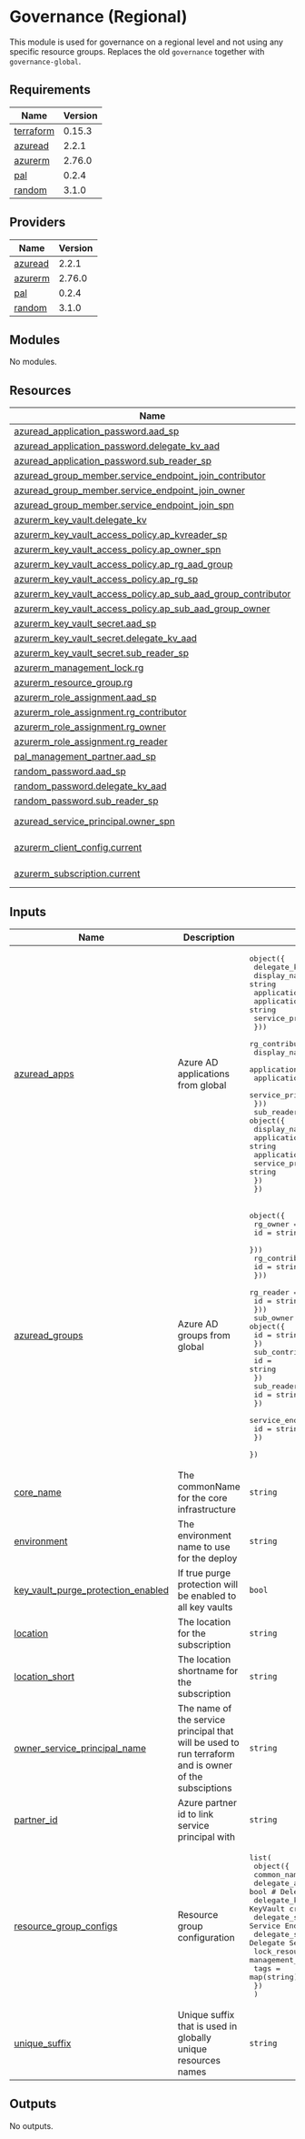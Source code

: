 # Governance (Regional)

This module is used for governance on a regional level and not using any specific resource groups. Replaces the old `governance` together with `governance-global`.

## Requirements

| Name | Version |
|------|---------|
| <a name="requirement_terraform"></a> [terraform](#requirement\_terraform) | 0.15.3 |
| <a name="requirement_azuread"></a> [azuread](#requirement\_azuread) | 2.2.1 |
| <a name="requirement_azurerm"></a> [azurerm](#requirement\_azurerm) | 2.76.0 |
| <a name="requirement_pal"></a> [pal](#requirement\_pal) | 0.2.4 |
| <a name="requirement_random"></a> [random](#requirement\_random) | 3.1.0 |

## Providers

| Name | Version |
|------|---------|
| <a name="provider_azuread"></a> [azuread](#provider\_azuread) | 2.2.1 |
| <a name="provider_azurerm"></a> [azurerm](#provider\_azurerm) | 2.76.0 |
| <a name="provider_pal"></a> [pal](#provider\_pal) | 0.2.4 |
| <a name="provider_random"></a> [random](#provider\_random) | 3.1.0 |

## Modules

No modules.

## Resources

| Name | Type |
|------|------|
| [azuread_application_password.aad_sp](https://registry.terraform.io/providers/hashicorp/azuread/2.2.1/docs/resources/application_password) | resource |
| [azuread_application_password.delegate_kv_aad](https://registry.terraform.io/providers/hashicorp/azuread/2.2.1/docs/resources/application_password) | resource |
| [azuread_application_password.sub_reader_sp](https://registry.terraform.io/providers/hashicorp/azuread/2.2.1/docs/resources/application_password) | resource |
| [azuread_group_member.service_endpoint_join_contributor](https://registry.terraform.io/providers/hashicorp/azuread/2.2.1/docs/resources/group_member) | resource |
| [azuread_group_member.service_endpoint_join_owner](https://registry.terraform.io/providers/hashicorp/azuread/2.2.1/docs/resources/group_member) | resource |
| [azuread_group_member.service_endpoint_join_spn](https://registry.terraform.io/providers/hashicorp/azuread/2.2.1/docs/resources/group_member) | resource |
| [azurerm_key_vault.delegate_kv](https://registry.terraform.io/providers/hashicorp/azurerm/2.76.0/docs/resources/key_vault) | resource |
| [azurerm_key_vault_access_policy.ap_kvreader_sp](https://registry.terraform.io/providers/hashicorp/azurerm/2.76.0/docs/resources/key_vault_access_policy) | resource |
| [azurerm_key_vault_access_policy.ap_owner_spn](https://registry.terraform.io/providers/hashicorp/azurerm/2.76.0/docs/resources/key_vault_access_policy) | resource |
| [azurerm_key_vault_access_policy.ap_rg_aad_group](https://registry.terraform.io/providers/hashicorp/azurerm/2.76.0/docs/resources/key_vault_access_policy) | resource |
| [azurerm_key_vault_access_policy.ap_rg_sp](https://registry.terraform.io/providers/hashicorp/azurerm/2.76.0/docs/resources/key_vault_access_policy) | resource |
| [azurerm_key_vault_access_policy.ap_sub_aad_group_contributor](https://registry.terraform.io/providers/hashicorp/azurerm/2.76.0/docs/resources/key_vault_access_policy) | resource |
| [azurerm_key_vault_access_policy.ap_sub_aad_group_owner](https://registry.terraform.io/providers/hashicorp/azurerm/2.76.0/docs/resources/key_vault_access_policy) | resource |
| [azurerm_key_vault_secret.aad_sp](https://registry.terraform.io/providers/hashicorp/azurerm/2.76.0/docs/resources/key_vault_secret) | resource |
| [azurerm_key_vault_secret.delegate_kv_aad](https://registry.terraform.io/providers/hashicorp/azurerm/2.76.0/docs/resources/key_vault_secret) | resource |
| [azurerm_key_vault_secret.sub_reader_sp](https://registry.terraform.io/providers/hashicorp/azurerm/2.76.0/docs/resources/key_vault_secret) | resource |
| [azurerm_management_lock.rg](https://registry.terraform.io/providers/hashicorp/azurerm/2.76.0/docs/resources/management_lock) | resource |
| [azurerm_resource_group.rg](https://registry.terraform.io/providers/hashicorp/azurerm/2.76.0/docs/resources/resource_group) | resource |
| [azurerm_role_assignment.aad_sp](https://registry.terraform.io/providers/hashicorp/azurerm/2.76.0/docs/resources/role_assignment) | resource |
| [azurerm_role_assignment.rg_contributor](https://registry.terraform.io/providers/hashicorp/azurerm/2.76.0/docs/resources/role_assignment) | resource |
| [azurerm_role_assignment.rg_owner](https://registry.terraform.io/providers/hashicorp/azurerm/2.76.0/docs/resources/role_assignment) | resource |
| [azurerm_role_assignment.rg_reader](https://registry.terraform.io/providers/hashicorp/azurerm/2.76.0/docs/resources/role_assignment) | resource |
| [pal_management_partner.aad_sp](https://registry.terraform.io/providers/xenitab/pal/0.2.4/docs/resources/management_partner) | resource |
| [random_password.aad_sp](https://registry.terraform.io/providers/hashicorp/random/3.1.0/docs/resources/password) | resource |
| [random_password.delegate_kv_aad](https://registry.terraform.io/providers/hashicorp/random/3.1.0/docs/resources/password) | resource |
| [random_password.sub_reader_sp](https://registry.terraform.io/providers/hashicorp/random/3.1.0/docs/resources/password) | resource |
| [azuread_service_principal.owner_spn](https://registry.terraform.io/providers/hashicorp/azuread/2.2.1/docs/data-sources/service_principal) | data source |
| [azurerm_client_config.current](https://registry.terraform.io/providers/hashicorp/azurerm/2.76.0/docs/data-sources/client_config) | data source |
| [azurerm_subscription.current](https://registry.terraform.io/providers/hashicorp/azurerm/2.76.0/docs/data-sources/subscription) | data source |

## Inputs

| Name | Description | Type | Default | Required |
|------|-------------|------|---------|:--------:|
| <a name="input_azuread_apps"></a> [azuread\_apps](#input\_azuread\_apps) | Azure AD applications from global | <pre>object({<br>    delegate_kv = map(object({<br>      display_name                = string<br>      application_object_id       = string<br>      application_id              = string<br>      service_principal_object_id = string<br>    }))<br>    rg_contributor = map(object({<br>      display_name                = string<br>      application_object_id       = string<br>      application_id              = string<br>      service_principal_object_id = string<br>    }))<br>    sub_reader = object({<br>      display_name                = string<br>      application_object_id       = string<br>      application_id              = string<br>      service_principal_object_id = string<br>    })<br>  })</pre> | n/a | yes |
| <a name="input_azuread_groups"></a> [azuread\_groups](#input\_azuread\_groups) | Azure AD groups from global | <pre>object({<br>    rg_owner = map(object({<br>      id = string<br>    }))<br>    rg_contributor = map(object({<br>      id = string<br>    }))<br>    rg_reader = map(object({<br>      id = string<br>    }))<br>    sub_owner = object({<br>      id = string<br>    })<br>    sub_contributor = object({<br>      id = string<br>    })<br>    sub_reader = object({<br>      id = string<br>    })<br>    service_endpoint_join = object({<br>      id = string<br>    })<br>  })</pre> | n/a | yes |
| <a name="input_core_name"></a> [core\_name](#input\_core\_name) | The commonName for the core infrastructure | `string` | n/a | yes |
| <a name="input_environment"></a> [environment](#input\_environment) | The environment name to use for the deploy | `string` | n/a | yes |
| <a name="input_key_vault_purge_protection_enabled"></a> [key\_vault\_purge\_protection\_enabled](#input\_key\_vault\_purge\_protection\_enabled) | If true purge protection will be enabled to all key vaults | `bool` | `false` | no |
| <a name="input_location"></a> [location](#input\_location) | The location for the subscription | `string` | n/a | yes |
| <a name="input_location_short"></a> [location\_short](#input\_location\_short) | The location shortname for the subscription | `string` | n/a | yes |
| <a name="input_owner_service_principal_name"></a> [owner\_service\_principal\_name](#input\_owner\_service\_principal\_name) | The name of the service principal that will be used to run terraform and is owner of the subsciptions | `string` | n/a | yes |
| <a name="input_partner_id"></a> [partner\_id](#input\_partner\_id) | Azure partner id to link service principal with | `string` | `""` | no |
| <a name="input_resource_group_configs"></a> [resource\_group\_configs](#input\_resource\_group\_configs) | Resource group configuration | <pre>list(<br>    object({<br>      common_name                = string<br>      delegate_aks               = bool # Delegate aks permissions<br>      delegate_key_vault         = bool # Delegate KeyVault creation<br>      delegate_service_endpoint  = bool # Delegate Service Endpoint permissions<br>      delegate_service_principal = bool # Delegate Service Principal<br>      lock_resource_group        = bool # Adds management_lock (CanNotDelete) to the resource group<br>      tags                       = map(string)<br>    })<br>  )</pre> | n/a | yes |
| <a name="input_unique_suffix"></a> [unique\_suffix](#input\_unique\_suffix) | Unique suffix that is used in globally unique resources names | `string` | `""` | no |

## Outputs

No outputs.

